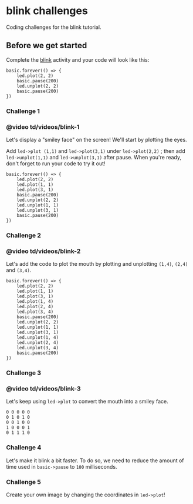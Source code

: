 # blink challenges

Coding challenges for the blink tutorial.

## Before we get started

Complete the [blink](/lessons/blink/activity) activity and your code will look like this:

```
basic.forever(() => {
    led.plot(2, 2)
    basic.pause(200)
    led.unplot(2, 2)
    basic.pause(200)
})
```

### Challenge 1

### @video td/videos/blink-1

Let's display a "smiley face" on the screen! We'll start by plotting the eyes.

Add `led->plot (1,1)` and `led->plot(3,1)` under `led->plot(2,2)` ; then add `led->unplot(1,1)` and `led->unplot(3,1)` after pause. When you're ready, don't forget to run your code to try it out!

```
basic.forever(() => {
    led.plot(2, 2)
    led.plot(1, 1) 
    led.plot(3, 1) 
    basic.pause(200)
    led.unplot(2, 2)
    led.unplot(1, 1) 
    led.unplot(3, 1) 
    basic.pause(200)
})
```

### Challenge 2

### @video td/videos/blink-2

Let's add the code to plot the mouth by plotting and unplotting `(1,4)`, `(2,4)` and `(3,4)`.

```
basic.forever(() => {
    led.plot(2, 2)
    led.plot(1, 1)
    led.plot(3, 1)
    led.plot(1, 4) 
    led.plot(2, 4) 
    led.plot(3, 4) 
    basic.pause(200)
    led.unplot(2, 2)
    led.unplot(1, 1)
    led.unplot(3, 1)
    led.unplot(1, 4) 
    led.unplot(2, 4) 
    led.unplot(3, 4) 
    basic.pause(200)
})
```

### Challenge 3

### @video td/videos/blink-3

Let's keep using `led->plot` to convert the mouth into a smiley face.

```` bitmatrix
0 0 0 0 0
0 1 0 1 0
0 0 1 0 0
1 0 0 0 1
0 1 1 1 0
````

### Challenge 4

Let's make it blink a bit faster. To do so, we need to reduce the amount of time used in ``basic->pause`` to ``100`` milliseconds.

### Challenge 5

Create your own image by changing the coordinates in `led->plot`!

